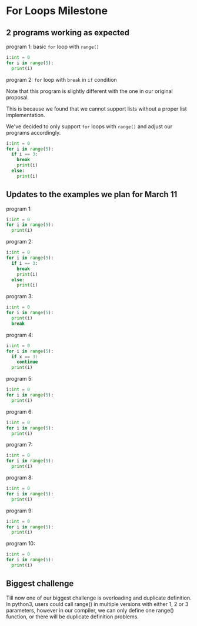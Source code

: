 # For Loops Milestone

## 2 programs working as expected
   
program 1: basic `for` loop with `range()` 
```python
i:int = 0
for i in range(5):
  print(i)
```

program 2: `for` loop with `break` in `if` condition 

Note that this program is slightly different with the one in our original proposal. 

This is because we found that we cannot support lists without a proper list implementation.

We've decided to only support `for` loops with `range()` and adjust our programs accordingly.
```python
i:int = 0
for i in range(5):
  if i == 3:
    break
    print(i)
  else:
    print(i)
```

## Updates to the examples we plan for March 11
program 1:
```python
i:int = 0
for i in range(5):
  print(i)
```

program 2:
```python
i:int = 0
for i in range(5):
  if i == 3:
    break
    print(i)
  else:
    print(i)
```


program 3:
```python
i:int = 0
for i in range(5):
  print(i)
  break
```

program 4:
```python
i:int = 0
for i in range(5):
  if x == 3:
    continue
  print(i)
```

program 5:
```python
i:int = 0
for i in range(5):
  print(i)
```

program 6:
```python
i:int = 0
for i in range(5):
  print(i)
```

program 7:
```python
i:int = 0
for i in range(5):
  print(i)
```

program 8:
```python
i:int = 0
for i in range(5):
  print(i)
```

program 9:
```python
i:int = 0
for i in range(5):
  print(i)
```

program 10:
```python
i:int = 0
for i in range(5):
  print(i)
```
## Biggest challenge

Till now one of our biggest challenge is overloading and duplicate definition. In python3, users could call range() in multiple versions with either 1, 2 or 3 parameters, however in our compiler, we can only define one range() function, or there will be duplicate definition problems.



